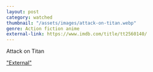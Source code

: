 ```yaml
---
layout: post
category: watched
thumbnail: "/assets/images/attack-on-titan.webp"
genre: Action fiction anime
external-link: https://www.imdb.com/title/tt2560140/
---
```

Attack on Titan

["External"](https://www.imdb.com/title/tt2560140/)